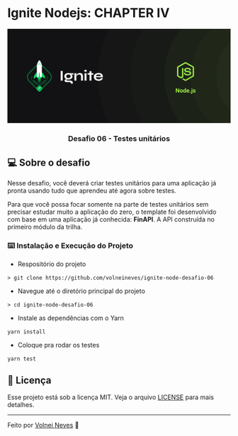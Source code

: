 # Ignite Nodejs: CHAPTER IV

![Logo do Markdown](./assets/ignite_node_capa.png)

<h3 align="center">
  Desafio 06 - Testes unitários
</h3>

## :computer: Sobre o desafio

Nesse desafio, você deverá criar testes unitários para uma aplicação já pronta usando tudo que aprendeu até agora sobre testes.

Para que você possa focar somente na parte de testes unitários sem precisar estudar muito a aplicação do zero, o template foi desenvolvido com base em uma aplicação já conhecida: **FinAPI**. A API construída no primeiro módulo da trilha.

### :keyboard: Instalação e Execução do Projeto

- Respositório do projeto

```
> git clone https://github.com/volneineves/ignite-node-desafio-06
```

- Navegue até o diretório principal do projeto

```
> cd ignite-node-desafio-06
```

- Instale as dependências com o Yarn

```
yarn install
```

- Coloque pra rodar os testes

```
yarn test
```

## :memo: Licença

Esse projeto está sob a licença MIT. Veja o arquivo [LICENSE](https://github.com/git/git-scm.com/blob/master/MIT-LICENSE.txt) para mais detalhes.

---

Feito por <a href="https://www.linkedin.com/in/volnei-neves">Volnei Neves</a> :wave:
